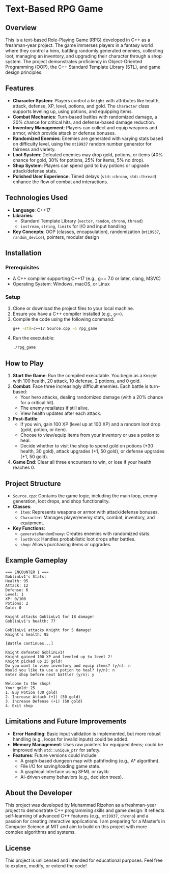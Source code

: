 # Text-Based RPG Game

## Overview
This is a text-based Role-Playing Game (RPG) developed in C++ as a freshman-year project. The game immerses players in a fantasy world where they control a hero, battling randomly generated enemies, collecting loot, managing an inventory, and upgrading their character through a shop system. The project demonstrates proficiency in Object-Oriented Programming (OOP), the C++ Standard Template Library (STL), and game design principles.

## Features
- **Character System**: Players control a `Knight` with attributes like health, attack, defense, XP, level, potions, and gold. The `Character` class supports leveling up, using potions, and equipping items.
- **Combat Mechanics**: Turn-based battles with randomized damage, a 20% chance for critical hits, and defense-based damage reduction.
- **Inventory Management**: Players can collect and equip weapons and armor, which provide attack or defense bonuses.
- **Randomized Enemies**: Enemies are generated with varying stats based on difficulty level, using the `mt19937` random number generator for fairness and variety.
- **Loot System**: Defeated enemies may drop gold, potions, or items (40% chance for gold, 30% for potions, 25% for items, 5% no drop).
- **Shop System**: Players can spend gold to buy potions or upgrade attack/defense stats.
- **Polished User Experience**: Timed delays (`std::chrono`, `std::thread`) enhance the flow of combat and interactions.

## Technologies Used
- **Language**: C++17
- **Libraries**: 
  - Standard Template Library (`vector`, `random`, `chrono`, `thread`)
  - `iostream`, `string`, `limits` for I/O and input handling
- **Key Concepts**: OOP (classes, encapsulation), randomization (`mt19937`, `random_device`), pointers, modular design

## Installation
### Prerequisites
- A C++ compiler supporting C++17 (e.g., g++ 7.0 or later, clang, MSVC)
- Operating System: Windows, macOS, or Linux

### Setup
1. Clone or download the project files to your local machine.
2. Ensure you have a C++ compiler installed (e.g., `g++`).
3. Compile the code using the following command:
   ```bash
   g++ -std=c++17 Source.cpp -o rpg_game
   ```
4. Run the executable:
   ```bash
   ./rpg_game
   ```

## How to Play
1. **Start the Game**: Run the compiled executable. You begin as a `Knight` with 100 health, 20 attack, 10 defense, 2 potions, and 0 gold.
2. **Combat**: Face three increasingly difficult enemies. Each battle is turn-based:
   - Your hero attacks, dealing randomized damage (with a 20% chance for a critical hit).
   - The enemy retaliates if still alive.
   - View health updates after each attack.
3. **Post-Battle**:
   - If you win, gain 100 XP (level up at 100 XP) and a random loot drop (gold, potion, or item).
   - Choose to view/equip items from your inventory or use a potion to heal.
   - Decide whether to visit the shop to spend gold on potions (+30 health, 30 gold), attack upgrades (+1, 50 gold), or defense upgrades (+1, 50 gold).
4. **Game End**: Clear all three encounters to win, or lose if your health reaches 0.

## Project Structure
- `Source.cpp`: Contains the game logic, including the main loop, enemy generation, loot drops, and shop functionality.
- **Classes**:
  - `Item`: Represents weapons or armor with attack/defense bonuses.
  - `Character`: Manages player/enemy stats, combat, inventory, and equipment.
- **Key Functions**:
  - `generateRandomEnemy`: Creates enemies with randomized stats.
  - `lootDrop`: Handles probabilistic loot drops after battles.
  - `shop`: Allows purchasing items or upgrades.

## Example Gameplay
```
=== ENCOUNTER 1 ===
GoblinLv1's Stats:
Health: 95
Attack: 12
Defense: 6
Level: 1
XP: 0/100
Potions: 2
Gold: 0

Knight attacks GoblinLv1 for 18 damage!
GoblinLv1's health: 77

GoblinLv1 attacks Knight for 5 damage!
Knight's health: 95

[Battle continues...]

Knight defeated GoblinLv1!
Knight gained 100 XP and leveled up to level 2!
Knight picked up 25 gold!
Do you want to view inventory and equip items? (y/n): n
Would you like to use a potion to heal? (y/n): n
Enter shop before next battle? (y/n): y

Welcome to the shop!
Your gold: 25
1. Buy Potion (30 gold)
2. Increase Attack (+1) (50 gold)
3. Increase Defense (+1) (50 gold)
4. Exit shop
```

## Limitations and Future Improvements
- **Error Handling**: Basic input validation is implemented, but more robust handling (e.g., loops for invalid inputs) could be added.
- **Memory Management**: Uses raw pointers for equipped items; could be improved with `std::unique_ptr` for safety.
- **Features**: Future versions could include:
  - A graph-based dungeon map with pathfinding (e.g., A* algorithm).
  - File I/O for saving/loading game state.
  - A graphical interface using SFML or raylib.
  - AI-driven enemy behaviors (e.g., decision trees).

## About the Developer
This project was developed by Muhammad Rizohon as a freshman-year project to demonstrate C++ programming skills and game design. It reflects self-learning of advanced C++ features (e.g., `mt19937`, `chrono`) and a passion for creating interactive applications. I am preparing for a Master’s in Computer Science at MIT and aim to build on this project with more complex algorithms and systems.

## License
This project is unlicensed and intended for educational purposes. Feel free to explore, modify, or extend the code!
